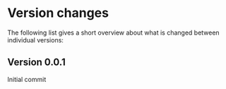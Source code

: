 Version changes
=================================================

The following list gives a short overview about what is changed between
individual versions:

Version 0.0.1
-------------------------------------------------
Initial commit


